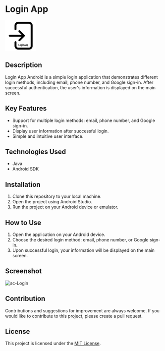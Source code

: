 # Login App

<img width="100" alt="icon-Login" src="app/src/main/res/drawable/login_app_icon.png">

## Description
Login App Android is a simple login application that demonstrates different login methods, including email, phone number, and Google sign-in. After successful authentication, the user's information is displayed on the main screen.

## Key Features
- Support for multiple login methods: email, phone number, and Google sign-in.
- Display user information after successful login.
- Simple and intuitive user interface.

## Technologies Used
- Java
- Android SDK

## Installation
1. Clone this repository to your local machine.
2. Open the project using Android Studio.
3. Run the project on your Android device or emulator.

## How to Use
1. Open the application on your Android device.
2. Choose the desired login method: email, phone number, or Google sign-in.
4. Upon successful login, your information will be displayed on the main screen.

## Screenshot
<img width="200" alt="sc-Login" src="https://github.com/ikhwanhanif/LoginApp/assets/108711453/4c1f348e-26c3-4eb3-8a3f-05328665d4a5">

## Contribution
Contributions and suggestions for improvement are always welcome. If you would like to contribute to this project, please create a pull request.

## License
This project is licensed under the [MIT License](LICENSE.txt).

